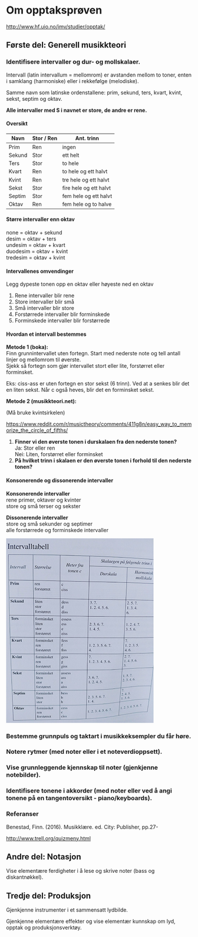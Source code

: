 # Om opptaksprøven

<http://www.hf.uio.no/imv/studier/opptak/>

## Første del: Generell musikkteori

### Identifisere intervaller og dur- og mollskalaer.

Intervall (latin intervallum = mellomrom) er avstanden mellom to toner, enten i samklang (harmoniske) eller i rekkefølge (melodiske).

Samme navn som latinske ordenstallene: prim, sekund, ters, kvart, kvint, sekst, septim og oktav.

**Alle intervaller med S i navnet er store, de andre er rene.**

#### Oversikt

| Navn     | Stor / Ren | Ant. trinn             |
| -------- | ---------- | -----------------------|
| Prim     | Ren        | ingen                  |
| Sekund   | Stor       | ett helt               |
| Ters     | Stor       | to hele                |
| Kvart    | Ren        | to hele og ett halvt   |
| Kvint    | Ren        | tre hele og ett halvt  |
| Sekst    | Stor       | fire hele og ett halvt |
| Septim   | Stor       | fem hele og ett halvt  |
| Oktav    | Ren        | fem hele og to halve   |

#### Større intervaller enn oktav

none = oktav + sekund  
desim = oktav + ters  
undesim = oktav + kvart  
duodesim = oktav + kvint  
tredesim = oktav + kvint

#### Intervallenes omvendinger

Legg dypeste tonen opp en oktav eller høyeste ned en oktav

1. Rene intervaller blir rene
2. Store intervaller blir små
3. Små intervaller blir store
4. Forstørrede intervaller blir forminskede
5. Forminskede intervaller blir forstørrede

#### Hvordan et intervall bestemmes

**Metode 1 (boka):**  
Finn grunnintervallet uten fortegn. Start med nederste note og tell antall linjer og mellomrom til øverste.  
Sjekk så fortegn som gjør intervallet stort eller lite, forstørret eller forminsket.  

Eks: ciss-ass er uten fortegn en stor sekst (6 trinn). Ved at a senkes blir det en liten sekst. Når c også heves, blir det en forminsket sekst.

**Metode 2 (musikkteori.net):** 

(Må bruke kvintsirkelen)

<https://www.reddit.com/r/musictheory/comments/411g8n/easy_way_to_memorize_the_circle_of_fifths/>

1. **Finner vi den øverste tonen i durskalaen fra den nederste tonen?**  
 Ja: Stor eller ren  
 Nei: Liten, forstørret eller forminsket
2. **På hvilket trinn i skalaen er den øverste tonen i forhold til den nederste tonen?**

#### Konsonerende og dissonerende intervaller

**Konsonerende intervaller**  
rene primer, oktaver og kvinter  
store og små terser og sekster

**Dissonerende intervaller**  
store og små sekunder og septimer  
alle forstørrede og forminskede intervaller

![alt text](intervalltabell.jpg)

### Bestemme grunnpuls og taktart i musikkeksempler du får høre.

### Notere rytmer (med noter eller i et noteverdioppsett).

### Vise grunnleggende kjennskap til noter (gjenkjenne notebilder).

### Identifisere tonene i akkorder (med noter eller ved å angi tonene på en tangentoversikt - piano/keyboards).

### Referanser

Benestad, Finn. (2016). Musikklære. ed. City: Publisher, pp.27-

<http://www.trell.org/quizmeny.html>

## Andre del: Notasjon

Vise elementære ferdigheter i å lese og skrive noter (bass og diskantnøkkel).

## Tredje del: Produksjon

Gjenkjenne instrumenter i et sammensatt lydbilde.

Gjenkjenne elementære effekter og vise elementær kunnskap om lyd, opptak og produksjonsverktøy.

